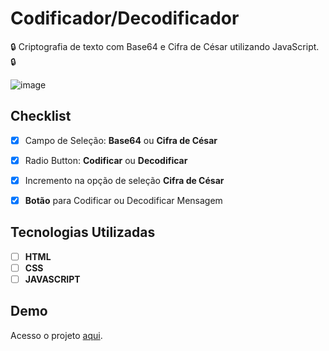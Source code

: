 # Codificador/Decodificador 
🔒 Criptografia de texto com Base64 e Cifra de César utilizando JavaScript. 🔒

![image](https://user-images.githubusercontent.com/99571291/169351676-6d812609-724c-4919-b58b-49dbefd58232.png)


## Checklist

- [x] Campo de Seleção: **Base64** ou **Cifra de César**

- [x] Radio Button: **Codificar** ou **Decodificar**

- [x] Incremento na opção de seleção **Cifra de César**

- [x] **Botão** para Codificar ou Decodificar Mensagem

## Tecnologias Utilizadas

- [ ] **HTML** 
- [ ] **CSS** 
- [ ] **JAVASCRIPT**

## Demo

Acesso o projeto [aqui](https://ellenmariadev.github.io/codificador/).

